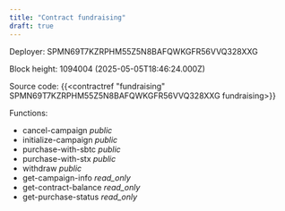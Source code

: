 ```yaml
---
title: "Contract fundraising"
draft: true
---
```

Deployer: SPMN69T7KZRPHM55Z5N8BAFQWKGFR56VVQ328XXG


 



Block height: 1094004 (2025-05-05T18:46:24.000Z)

Source code: {{<contractref "fundraising" SPMN69T7KZRPHM55Z5N8BAFQWKGFR56VVQ328XXG fundraising>}}

Functions:

* cancel-campaign _public_
* initialize-campaign _public_
* purchase-with-sbtc _public_
* purchase-with-stx _public_
* withdraw _public_
* get-campaign-info _read_only_
* get-contract-balance _read_only_
* get-purchase-status _read_only_

